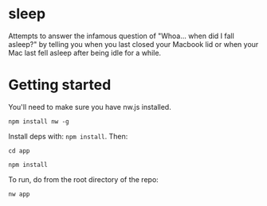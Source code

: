 # sleep

Attempts to answer the infamous question of "Whoa... when did I fall asleep?" by telling you when you last closed your Macbook lid or when your Mac last fell asleep after being idle for a while.

# Getting started

You'll need to make sure you have nw.js installed.

`npm install nw -g`

Install deps with: `npm install`.  Then:

`cd app`

`npm install`

To run, do from the root directory of the repo:

`nw app`